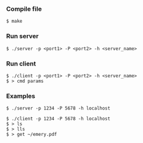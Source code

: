 ### Compile file 
```
$ make
```
### Run server 
```
$ ./server -p <port1> -P <port2> -h <server_name>
```
### Run client 
```
$ ./client -p <port1> -P <port2> -h <server_name>
$ > cmd params
```

### Examples

```
$ ./server -p 1234 -P 5678 -h localhost
```

```
$ ./client -p 1234 -P 5678 -h localhost
$ > ls
$ > lls
$ > get ~/emery.pdf
```

